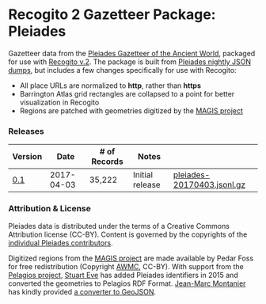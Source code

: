 # Recogito 2 Gazetteer Package: Pleiades

Gazetteer data from the [Pleiades Gazetteer of the Ancient World](http://pleiades.stoa.org),
packaged for use with [Recogito v.2](http://github.com/pelagios/recogito2). The package is
built from [Pleiades nightly JSON dumps](https://pleiades.stoa.org/downloads), but includes a few
changes specifically for use with Recogito:

- All place URLs are normalized to __http__, rather than __https__
- Barrington Atlas grid rectangles are collapsed to a point for better visualization in Recogito
- Regions are patched with geometries digitized by the [MAGIS project](http://cgma.depauw.edu/MAGIS/)

### Releases

| Version                                                                     | Date       | # of Records | Notes           |                                                                                  |
|-----------------------------------------------------------------------------|------------|--------------|----------------|----------------------------------------------------------------------------------|
|[0.1](https://github.com/pelagios/recogito2-places-pleiades/releases/tag/0.1)| 2017-04-03 | 35,222 | Initial release |[pleiades-20170403.jsonl.gz](https://github.com/pelagios/recogito2-places-pleiades/releases/download/0.1/pleiades-20170403.jsonl.gz)|

### Attribution & License

Pleiades data is distributed under the terms of a Creative Commons Attribution license (CC-BY).
Content is governed by the copyrights of the [individual Pleiades
contributors](http://pleiades.stoa.org/credits/).

Digitized regions from the [MAGIS project](http://cgma.depauw.edu/MAGIS/) are made available by
Pedar Foss for free redistribution (Copyright [AWMC](http://awmc.unc.edu), CC-BY). With support
from the [Pelagios project](http://commmons.pelagios.org), [Stuart Eve](http://www.dead-mens-eyes.org/)
has added Pleiades identifiers in 2015 and converted the geometries to Pelagios RDF Format.
[Jean-Marc Montanier](https://github.com/montanier) has kindly provided [a converter to
GeoJSON](https://github.com/pelagios/gazetteer-data/tree/master/magis-pleiades-regions).
